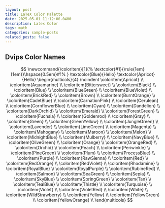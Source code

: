 ```yaml
---
layout: post
title: LaTeX Color Palette
date: 2025-05-01 11:12:00-0400
description: Latex Color
tags: math
categories: sample-posts
related_posts: false
---
```


## Dvips Color Names

$$
    \newcommand{\coloritem}[1]{%
        \textcolor{#1}{\rule{1em}{1em}}\hspace{0.5em}#1%
    }
    \textcolor{Blue}{Hello}
    \textcolor{Apricot}{Hello}
    \begin{multicols}{4}
        \noindent
        \coloritem{Apricot} \\ \coloritem{Aquamarine} \\ \coloritem{Bittersweet} \\ \coloritem{Black} \\
        \coloritem{Blue} \\ \coloritem{BlueGreen} \\ \coloritem{BlueViolet} \\ \coloritem{BrickRed} \\
        \coloritem{Brown} \\ \coloritem{BurntOrange} \\ \coloritem{CadetBlue} \\ \coloritem{CarnationPink} \\
        \coloritem{Cerulean} \\ \coloritem{CornflowerBlue} \\ \coloritem{Cyan} \\ \coloritem{Dandelion} \\
        \coloritem{DarkOrchid} \\ \coloritem{Emerald} \\ \coloritem{ForestGreen} \\ \coloritem{Fuchsia} \\
        \coloritem{Goldenrod} \\ \coloritem{Gray} \\ \coloritem{Green} \\ \coloritem{GreenYellow} \\
        \coloritem{JungleGreen} \\ \coloritem{Lavender} \\ \coloritem{LimeGreen} \\ \coloritem{Magenta} \\
        \coloritem{Mahogany} \\ \coloritem{Maroon} \\ \coloritem{Melon} \\ \coloritem{MidnightBlue} \\
        \coloritem{Mulberry} \\ \coloritem{NavyBlue} \\ \coloritem{OliveGreen} \\ \coloritem{Orange} \\
        \coloritem{OrangeRed} \\ \coloritem{Orchid} \\ \coloritem{Peach} \\ \coloritem{Periwinkle} \\
        \coloritem{PineGreen} \\ \coloritem{Plum} \\ \coloritem{ProcessBlue} \\ \coloritem{Purple} \\
        \coloritem{RawSienna} \\ \coloritem{Red} \\ \coloritem{RedOrange} \\ \coloritem{RedViolet} \\
        \coloritem{Rhodamine} \\ \coloritem{RoyalBlue} \\ \coloritem{RoyalPurple} \\ \coloritem{RubineRed} \\
        \coloritem{Salmon} \\ \coloritem{SeaGreen} \\ \coloritem{Sepia} \\ \coloritem{SkyBlue} \\
        \coloritem{SpringGreen} \\ \coloritem{Tan} \\ \coloritem{TealBlue} \\ \coloritem{Thistle} \\
        \coloritem{Turquoise} \\ \coloritem{Violet} \\ \coloritem{VioletRed} \\ \coloritem{White} \\
        \coloritem{WildStrawberry} \\ \coloritem{Yellow} \\ \coloritem{YellowGreen} \\ \coloritem{YellowOrange} \\
    \end{multicols}
$$
